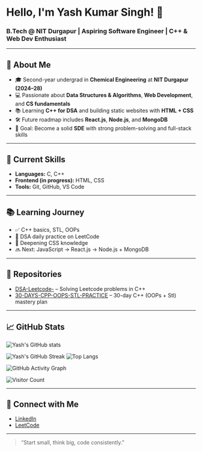 # Hello, I'm Yash Kumar Singh! 👋

### B.Tech @ NIT Durgapur | Aspiring Software Engineer | C++ & Web Dev Enthusiast

---

## 🚀 About Me
- 🎓 Second-year undergrad in **Chemical Engineering** at **NIT Durgapur (2024–28)**
- 💻 Passionate about **Data Structures & Algorithms**, **Web Development**, and **CS fundamentals**
- 📚 Learning **C++ for DSA** and building static websites with **HTML + CSS**
- 🛠️ Future roadmap includes **React.js**, **Node.js**, and **MongoDB**
- 🎯 Goal: Become a solid **SDE** with strong problem-solving and full-stack skills

---

## 🧠 Current Skills
- **Languages:** C, C++
- **Frontend (in progress):** HTML, CSS
- **Tools:** Git, GitHub, VS Code

---

## 📚 Learning Journey
- ✅ C++ basics, STL, OOPs
- 🔁 DSA daily practice on LeetCode
- 🚧 Deepening CSS knowledge
- 🔜 Next: JavaScript → React.js → Node.js + MongoDB

---

## 📌 Repositories
- [DSA-Leetcode-](https://github.com/coder40425/DSA-Leetcode-) – Solving Leetcode problems in C++
- [30-DAYS-CPP-OOPS-STL-PRACTICE](https://github.com/coder40425/30-DAYS-CPP-OOPS-STL-PRACTICE) – 30-day C++ (OOPs + Stl) mastery plan

---

## 📈 GitHub Stats
![Yash's GitHub stats](https://github-readme-stats.vercel.app/api?username=coder40425&show_icons=true&theme=github_dark)

![Yash's GitHub Streak](https://streak-stats.demolab.com/?user=coder40425&theme=radical)
![Top Langs](https://github-readme-stats.vercel.app/api/top-langs/?username=coder40425&layout=compact&theme=radical)

![GitHub Activity Graph](https://github-readme-activity-graph.vercel.app/graph?username=coder40425&theme=react-dark)

![Visitor Count](https://komarev.com/ghpvc/?username=coder40425&color=blue)

---

## 🔗 Connect with Me
- [LinkedIn](https://www.linkedin.com/in/yash-kumar-singh-18843232a)
- [LeetCode](https://leetcode.com/u/coderx404/)

---

> “Start small, think big, code consistently.”
